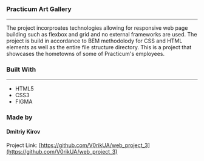 ### Practicum Art Gallery

---

The project incorproates technologies allowing for responsive web page building such as flexbox and grid and no external frameworks are used. The project is build in accordance to BEM methodolody for CSS and HTML elements as well as the entire file structure directory. This is a project that showcases the hometowns of some of Practicum's employees.

### Built With

---

- HTML5
- CSS3
- FIGMA

### Made by

<h4>Dmitriy Kirov</h4>

Project Link: [https://github.com/V0rikUA/web_project_3](https://github.com/V0rikUA/web_project_3)
